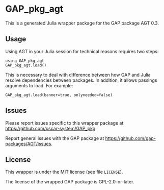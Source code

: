 # GAP_pkg_agt

This is a generated Julia wrapper package for the GAP package AGT 0.3.

## Usage

Using AGT in your Julia session for technical reasons requires two steps:

    using GAP_pkg_agt
    GAP_pkg_agt.load()

This is necessary to deal with difference between how GAP and Julia
resolve dependencies between packages. In addition, it allows passings
arguments to load. For example:

    GAP_pkg_agt.load(banner=true, onlyneeded=false)

## Issues

Please report issues specific to this wrapper package at <https://github.com/oscar-system/GAP_pkg>.

Report general issues with the GAP package at <https://github.com/gap-packages/AGT/issues>.

## License

This wrapper is under the MIT license (see file `LICENSE`).

The license of the wrapped GAP package is GPL-2.0-or-later.
